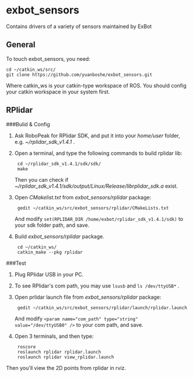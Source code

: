 exbot_sensors
=============

Contains drivers of a variety of sensors  maintained by ExBot

General
---------

To touch exbot_sensors, you need:

    cd ~/catkin_ws/src/
    git clone https://github.com/yuanboshe/exbot_sensors.git

Where catkin_ws is your catkin-type workspace of ROS. You should config your catkin workspace in your system first.

RPlidar
----------
###Bulid & Config

1. Ask RoboPeak for RPlidar SDK, and put it into your *home/user* folder, e.g. *~/rplidar_sdk_v1.4.1* .

2. Open a terminal, and type the following commands to build rplidar lib:

        cd ~/rplidar_sdk_v1.4.1/sdk/sdk/
        make
    
    Then you can check if *~/rplidar_sdk_v1.4.1/sdk/output/Linux/Release/librplidar_sdk.a* exist.

3. Open *CMakelist.txt* from *exbot_sensors/rplidar* package:


        gedit ~/catkin_ws/src/exbot_sensors/rplidar/CMakeLists.txt


    And modify `set(RPLIDAR_DIR /home/exbot/rplidar_sdk_v1.4.1/sdk)` to your sdk folder path, and save.

4. Build *exbot_sensors/rplidar* package.

        cd ~/catkin_ws/
        catkin_make --pkg rplidar

###Test

1. Plug RPlidar USB in your PC.

2. To see RPlidar's com path, you may use `lsusb` and `ls /dev/ttyUSB*` .

3. Open prlidar launch file from *exbot_sensors/rplidar* package:
    
        gedit ~/catkin_ws/src/exbot_sensors/rplidar/launch/rplidar.launch
    
    And modify `<param name="com_path" type="string" value="/dev/ttyUSB0" />` to your com path, and save.

4. Open 3 terminals, and then type:

        roscore
        roslaunch rplidar rplidar.launch
        roslaunch rplidar view_rplidar.launch
    
Then you'll view the 2D points from rplidar in rviz.